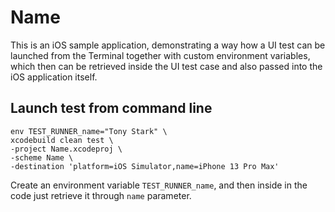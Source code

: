 # Name

This is an iOS sample application, demonstrating a way how a UI test can be launched from the Terminal together with custom environment variables, which then can be retrieved inside the UI test case and also passed into the iOS application itself.

## Launch test from command line

```
env TEST_RUNNER_name="Tony Stark" \
xcodebuild clean test \
-project Name.xcodeproj \
-scheme Name \
-destination 'platform=iOS Simulator,name=iPhone 13 Pro Max'
```

Create an environment variable `TEST_RUNNER_name`, and then inside in the code just retrieve it through `name` parameter.
